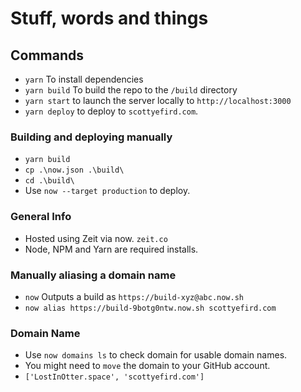 # Stuff, words and things
## Commands
 * `yarn` To install dependencies
 * `yarn build` To build the repo to the `/build` directory
 * `yarn start` to launch the server locally to `http://localhost:3000`
 * `yarn deploy` to deploy to `scottyefird.com`.

### Building and deploying manually
 * `yarn build`
 * `cp .\now.json .\build\`
 * `cd .\build\`
 * Use `now --target production` to deploy. 

### General Info
 * Hosted using Zeit via now. `zeit.co`
 * Node, NPM and Yarn are required installs.
 
### Manually aliasing a domain name
 * `now` Outputs a build as `https://build-xyz@abc.now.sh`
 * `now alias https://build-9botg0ntw.now.sh scottyefird.com`
 
### Domain Name
 * Use `now domains ls` to check domain for usable domain names.
 * You might need to `move` the domain to your GitHub account. 
 * `['LostInOtter.space', 'scottyefird.com']`
 